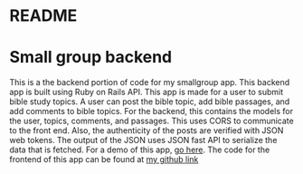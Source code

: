 # README

# Small group backend

This is a the backend portion of code for my smallgroup app. This backend app is built using Ruby on Rails API. This app is made for a user to submit bible study topics. A user can post the bible topic, add bible passages, and add comments to bible topics. For the backend, this contains the models for the user, topics, comments, and passages. This uses CORS to communicate to the front end. Also, the authenticity of the posts are verified with JSON web tokens. The output of the JSON uses JSON fast API to serialize the data that is fetched. For a demo of this app, [go here](https://jolly-khorana-0814fc.netlify.app). The code for the frontend of this app can be found at [my github link](https://github.com/ting682/smallgroup-frontend)


